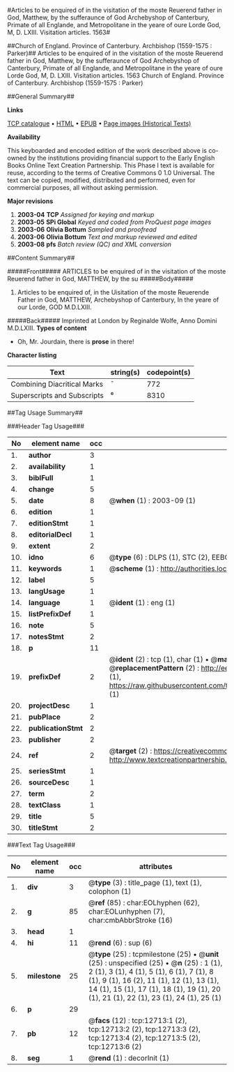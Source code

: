 #Articles to be enquired of in the visitation of the moste Reuerend father in God, Matthew, by the sufferaunce of God Archebyshop of Canterbury, Primate of all Englande, and Metropolitane in the yeare of oure Lorde God, M, D. LXIII. Visitation articles. 1563#

##Church of England. Province of Canterbury. Archbishop (1559-1575 : Parker)##
Articles to be enquired of in the visitation of the moste Reuerend father in God, Matthew, by the sufferaunce of God Archebyshop of Canterbury, Primate of all Englande, and Metropolitane in the yeare of oure Lorde God, M, D. LXIII.
Visitation articles. 1563
Church of England. Province of Canterbury. Archbishop (1559-1575 : Parker)

##General Summary##

**Links**

[TCP catalogue](http://www.ota.ox.ac.uk/tcp/)  • 
[HTML](http://tei.it.ox.ac.uk/tcp/Texts-HTML/free/A00/A00157.html)  • 
[EPUB](http://tei.it.ox.ac.uk/tcp/Texts-EPUB/free/A00/A00157.epub) • 
[Page images (Historical Texts)](https://data.historicaltexts.jisc.ac.uk/view?pubId=eebo-99847661e&pageId=eebo-99847661e-12713-1)

**Availability**

This keyboarded and encoded edition of the
	       work described above is co-owned by the institutions
	       providing financial support to the Early English Books
	       Online Text Creation Partnership. This Phase I text is
	       available for reuse, according to the terms of Creative
	       Commons 0 1.0 Universal. The text can be copied,
	       modified, distributed and performed, even for
	       commercial purposes, all without asking permission.

**Major revisions**

1. __2003-04__ __TCP__ *Assigned for keying and markup*
1. __2003-05__ __SPi Global__ *Keyed and coded from ProQuest page images*
1. __2003-06__ __Olivia Bottum__ *Sampled and proofread*
1. __2003-06__ __Olivia Bottum__ *Text and markup reviewed and edited*
1. __2003-08__ __pfs__ *Batch review (QC) and XML conversion*

##Content Summary##

#####Front#####
ARTICLES to be enquired of in the visitation of the moste Reuerend father in God, MATTHEW, by the su
#####Body#####

1. Articles to be enquired of, in the Uisitation of the moste Reuerende Father in God, MATTHEW, Archebyshop of Canterbury, In the yeare of our Lorde, GOD M.D.LXIII.

#####Back#####
Imprinted at London by Reginalde Wolfe, Anno Domini M.D.LXIII.
**Types of content**

  * Oh, Mr. Jourdain, there is **prose** in there!

**Character listing**


|Text|string(s)|codepoint(s)|
|---|---|---|
|Combining             Diacritical Marks|̄|772|
|Superscripts             and Subscripts|⁶|8310|

##Tag Usage Summary##

###Header Tag Usage###

|No|element name|occ|attributes|
|---|---|---|---|
|1.|__author__|3||
|2.|__availability__|1||
|3.|__biblFull__|1||
|4.|__change__|5||
|5.|__date__|8| @__when__ (1) : 2003-09 (1)|
|6.|__edition__|1||
|7.|__editionStmt__|1||
|8.|__editorialDecl__|1||
|9.|__extent__|2||
|10.|__idno__|6| @__type__ (6) : DLPS (1), STC (2), EEBO-CITATION (1), PROQUEST (1), VID (1)|
|11.|__keywords__|1| @__scheme__ (1) : http://authorities.loc.gov/ (1)|
|12.|__label__|5||
|13.|__langUsage__|1||
|14.|__language__|1| @__ident__ (1) : eng (1)|
|15.|__listPrefixDef__|1||
|16.|__note__|5||
|17.|__notesStmt__|2||
|18.|__p__|11||
|19.|__prefixDef__|2| @__ident__ (2) : tcp (1), char (1)  •  @__matchPattern__ (2) : ([0-9\-]+):([0-9IVX]+) (1), (.+) (1)  •  @__replacementPattern__ (2) : http://eebo.chadwyck.com/downloadtiff?vid=$1&page=$2 (1), https://raw.githubusercontent.com/textcreationpartnership/Texts/master/tcpchars.xml#$1 (1)|
|20.|__projectDesc__|1||
|21.|__pubPlace__|2||
|22.|__publicationStmt__|2||
|23.|__publisher__|2||
|24.|__ref__|2| @__target__ (2) : https://creativecommons.org/publicdomain/zero/1.0/ (1), http://www.textcreationpartnership.org/docs/. (1)|
|25.|__seriesStmt__|1||
|26.|__sourceDesc__|1||
|27.|__term__|2||
|28.|__textClass__|1||
|29.|__title__|5||
|30.|__titleStmt__|2||


###Text Tag Usage###

|No|element name|occ|attributes|
|---|---|---|---|
|1.|__div__|3| @__type__ (3) : title_page (1), text (1), colophon (1)|
|2.|__g__|85| @__ref__ (85) : char:EOLhyphen (62), char:EOLunhyphen (7), char:cmbAbbrStroke (16)|
|3.|__head__|1||
|4.|__hi__|11| @__rend__ (6) : sup (6)|
|5.|__milestone__|25| @__type__ (25) : tcpmilestone (25)  •  @__unit__ (25) : unspecified (25)  •  @__n__ (25) : 1 (1), 2 (1), 3 (1), 4 (1), 5 (1), 6 (1), 7 (1), 8 (1), 9 (1), 16 (2), 11 (1), 12 (1), 13 (1), 14 (1), 15 (1), 17 (1), 18 (1), 19 (1), 20 (1), 21 (1), 22 (1), 23 (1), 24 (1), 25 (1)|
|6.|__p__|29||
|7.|__pb__|12| @__facs__ (12) : tcp:12713:1 (2), tcp:12713:2 (2), tcp:12713:3 (2), tcp:12713:4 (2), tcp:12713:5 (2), tcp:12713:6 (2)|
|8.|__seg__|1| @__rend__ (1) : decorInit (1)|
